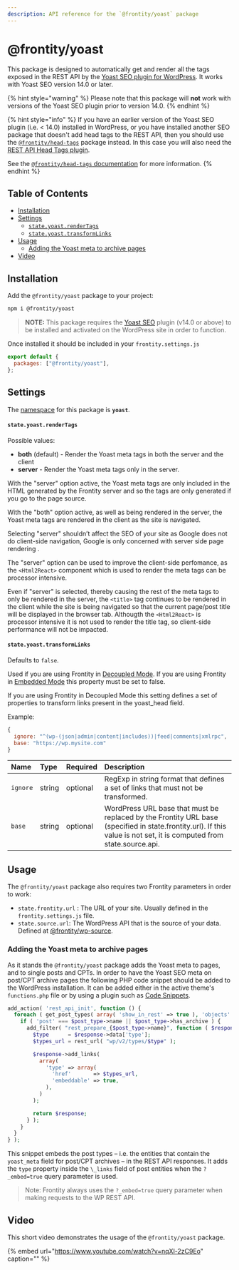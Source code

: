 ```yaml
---
description: API reference for the `@frontity/yoast` package
---
```


# @frontity/yoast

This package is designed to automatically get and render all the tags exposed in the REST API by the [Yoast SEO plugin for WordPress](https://wordpress.org/plugins/wordpress-seo/). It works with Yoast SEO version 14.0 or later.

{% hint style="warning" %}
Please note that this package will **not** work with versions of the Yoast SEO plugin prior to version 14.0.
{% endhint %}

{% hint style="info" %}
If you have an earlier version of the Yoast SEO plugin \(i.e. &lt; 14.0\) installed in WordPress, or you have installed another SEO package that doesn't add head tags to the REST API, then you should use the [`@frontity/head-tags`](https://www.npmjs.com/package/@frontity/head-tags) package instead. In this case you will also need the [REST API Head Tags plugin](https://wordpress.org/plugins/rest-api-head-tags/).

See the [`@frontity/head-tags` documentation](https://api.frontity.org/frontity-packages/features-packages/head-tags) for more information.
{% endhint %}

## Table of Contents

- [Installation](yoast.md#installation)
- [Settings](yoast.md#settings)
  - [`state.yoast.renderTags`](yoast.md#state-yoast-rendertags)
  - [`state.yoast.transformLinks`](yoast.md#state-yoast-transformlinks)
- [Usage](yoast.md#usage)
  - [Adding the Yoast meta to archive pages](yoast.md#adding-the-yoast-meta-to-archive-pages)
- [Video](yoast.md#video)

## Installation

Add the `@frontity/yoast` package to your project:

```bash
npm i @frontity/yoast
```

> **NOTE:** This package requires the [Yoast SEO](https://wordpress.org/plugins/wordpress-seo/) plugin \(v14.0 or above\) to be installed and activated on the WordPress site in order to function.

Once installed it should be included in your `frontity.settings.js`

```javascript
export default {
  packages: ["@frontity/yoast"],
};
```

## Settings

The [namespace](https://docs.frontity.org/learning-frontity/namespaces) for this package is **`yoast`**.

#### `state.yoast.renderTags`

Possible values:

- **both** \(default\) - Render the Yoast meta tags in both the server and the client
- **server** - Render the Yoast meta tags only in the server.

With the "server" option active, the Yoast meta tags are only included in the HTML generated by the Frontity server and so the tags are only generated if you go to the page source.

With the "both" option active, as well as being rendered in the server, the Yoast meta tags are rendered in the client as the site is navigated.

Selecting "server" shouldn’t affect the SEO of your site as Google does not do client-side navigation, Google is only concerned with server side page rendering .

The "server" option can be used to improve the client-side perfomance, as the `<Html2React>` component which is used to render the meta tags can be processor intensive.

Even if "server" is selected, thereby causing the rest of the meta tags to only be rendered in the server, the `<title>` tag continues to be rendered in the client while the site is being navigated so that the current page/post title will be displayed in the browser tab. Althougth the `<Html2React>` is processor intensive it is not used to render the title tag, so client-side performance will not be impacted.

#### `state.yoast.transformLinks`

Defaults to `false`.

Used if you are using Frontity in [Decoupled Mode](https://docs.frontity.org/architecture/decoupled-mode). If you are using Frontity in [Embedded Mode](https://docs.frontity.org/architecture/embedded-mode) this property must be set to false.

If you are using Frontity in Decoupled Mode this setting defines a set of properties to transform links present in the yoast_head field.

Example:

```javascript
{
  ignore: "^(wp-(json|admin|content|includes))|feed|comments|xmlrpc",
  base: "https://wp.mysite.com"
}
```

| Name     | Type   | Required | Description                                                                                                                                                            |
| :------- | :----- | :------- | :--------------------------------------------------------------------------------------------------------------------------------------------------------------------- |
| `ignore` | string | optional | RegExp in string format that defines a set of links that must not be transformed.                                                                                      |
| `base`   | string | optional | WordPress URL base that must be replaced by the Frontity URL base \(specified in state.frontity.url\). If this value is not set, it is computed from state.source.api. |

## Usage

The `@frontity/yoast` package also requires two Frontity parameters in order to work:

- `state.frontity.url` : The URL of your site. Usually defined in the `frontity.settings.js` file.
- `state.source.url`: The WordPress API that is the source of your data. Defined at [@frontity/wp-source](https://api.frontity.org/frontity-packages/features-packages/wp-source#settings).

### Adding the Yoast meta to archive pages

As it stands the `@frontity/yoast` package adds the Yoast meta to pages, and to single posts and CPTs. In order to have the Yoast SEO meta on post/CPT archive pages the following PHP code snippet should be added to the WordPress installation. It can be added either in the active theme's `functions.php` file or by using a plugin such as [Code Snippets](https://en-gb.wordpress.org/plugins/code-snippets/).

```php
add_action( 'rest_api_init', function () {
  foreach ( get_post_types( array( 'show_in_rest' => true ), 'objects' ) as $post_type ) {
    if ( 'post' === $post_type->name || $post_type->has_archive ) {
      add_filter( "rest_prepare_{$post_type->name}", function ( $response ) {
        $type      = $response->data['type'];
        $types_url = rest_url( "wp/v2/types/$type" );

        $response->add_links(
          array(
            'type' => array(
              'href'       => $types_url,
              'embeddable' => true,
            ),
          )
        );

        return $response;
      } );
    }
  }
} );
```

This snippet embeds the post types – i.e. the entities that contain the `yoast_meta` field for post/CPT archives – in the REST API responses. It adds the `type` property inside the `\_links` field of post entities when the `?_embed=true` query parameter is used.

> Note: Frontity always uses the `?_embed=true` query parameter when making requests to the WP REST API.

## Video

This short video demonstrates the usage of the `@frontity/yoast` package.

{% embed url="https://www.youtube.com/watch?v=nqXl-2zC9Eo" caption="" %}
